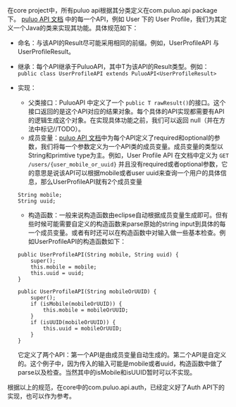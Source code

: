 在core project中，所有puluo api根据其分类定义在com.puluo.api package下。
[puluo API 文档](https://github.com/blshao84/puluo_sports/tree/master/puluo_api_design) 中的每一个API，例如 User 下的 User Profile，我们为其定义一个Java的类来实现其功能。具体规范如下：

*   命名：与该API的Result尽可能采用相同的前缀。例如，UserProfileAPI 与 UserProfileResult。
*   继承：每个API继承于PuluoAPI<T>，其中T为该API的Result类型。例如：
    `public class UserProfileAPI extends PuluoAPI<UserProfileResult>`
*   实现：
    -   父类接口：PuluoAPI<T> 中定义了一个 `public T rawResult()`的接口。这个接口返回的是这个API对应的结果对象。每个具体的API实现都需要有API的逻辑生成这个对象。在实现具体功能之前，我们可以返回 null（并在方法中标记//TODO）。
    -   成员变量：[puluo API 文档](https://github.com/blshao84/puluo_sports/tree/master/puluo_api_design)中为每个API定义了required和optional的参数，我们将每一个参数定义为一个API类的成员变量。成员变量的类型以String和primtive type为主。例如，User Profile API 在文档中定义为 `GET /users/{user_mobile_or_uuid}` 并且没有required或者optional参数，它的意思是说该API可以根据mobile或者user uuid来查询一个用户的具体信息，那么UserProfileAPI就有2个成员变量
    ```
    String mobile;
    String uuid;

    ```
    -   构造函数：一般来说构造函数由eclipse自动根据成员变量生成即可。但有些时候可能需要自定义的构造函数来parse原始的string input到具体的每一个成员变量。或者有时还可以在构造函数中对输入做一些基本检查。例如UserProfileAPI的构造函数如下：
    
    ```
    public UserProfileAPI(String mobile, String uuid) {
        super();
        this.mobile = mobile;
        this.uuid = uuid;
    }

    public UserProfileAPI(String mobileOrUUID) {
        super();
        if (isMobile(mobileOrUUID)) {
            this.mobile = mobileOrUUID;
        }
        if (isUUID(mobileOrUUID)) {
            this.uuid = mobileOrUUID;
        }
    }

    ```

    它定义了两个API：第一个API是由成员变量自动生成的。第二个API是自定义的。这个例子中，因为传入的输入可能是mobile或者uuid，构造函数中做了parse以及检查。当然其中的isMobile和isUUID暂时可以不实现。


根据以上的规范，在core中的com.puluo.api.auth，已经定义好了Auth API下的实现，也可以作为参考。